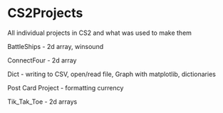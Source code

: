 # CS2Projects
All individual projects in CS2 and what was used to make them

BattleShips - 2d array, winsound

ConnectFour - 2d array

Dict - writing to CSV, open/read file, Graph with matplotlib, dictionaries

Post Card Project - formatting currency

Tik_Tak_Toe - 2d arrays

